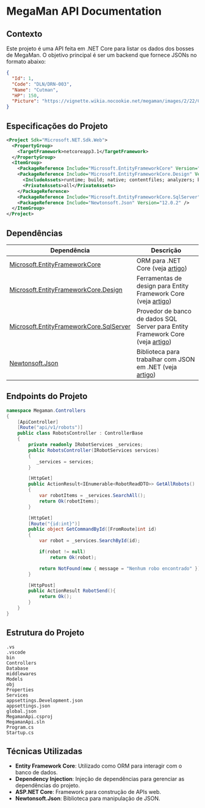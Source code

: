 # MegaMan API Documentation

## Contexto
Este projeto é uma API feita em .NET Core para listar os dados dos bosses de MegaMan. O objetivo principal é ser um backend que fornece JSONs no formato abaixo:

```json
{
  "Id": 1,
  "Code": "DLN/DRN-003",
  "Name": "Cutman",
  "HP": 150,
  "Picture": "https://vignette.wikia.nocookie.net/megaman/images/2/22/Cutman.png"
}
```

## Especificações do Projeto

```xml
<Project Sdk="Microsoft.NET.Sdk.Web">
  <PropertyGroup>
    <TargetFramework>netcoreapp3.1</TargetFramework>
  </PropertyGroup>
  <ItemGroup>
    <PackageReference Include="Microsoft.EntityFrameworkCore" Version="3.1.8" />
    <PackageReference Include="Microsoft.EntityFrameworkCore.Design" Version="3.1.8">
      <IncludeAssets>runtime; build; native; contentfiles; analyzers; buildtransitive</IncludeAssets>
      <PrivateAssets>all</PrivateAssets>
    </PackageReference>
    <PackageReference Include="Microsoft.EntityFrameworkCore.SqlServer" Version="3.1.8" />
    <PackageReference Include="Newtonsoft.Json" Version="12.0.2" />
  </ItemGroup>
</Project>
```

## Dependências

| Dependência | Descrição |
|-------------|-----------|
| [Microsoft.EntityFrameworkCore](https://www.nuget.org/packages/Microsoft.EntityFrameworkCore/3.1.8) | ORM para .NET Core (veja [artigo](https://docs.microsoft.com/en-us/ef/core/)) |
| [Microsoft.EntityFrameworkCore.Design](https://www.nuget.org/packages/Microsoft.EntityFrameworkCore.Design/3.1.8) | Ferramentas de design para Entity Framework Core (veja [artigo](https://docs.microsoft.com/en-us/ef/core/cli/dotnet)) |
| [Microsoft.EntityFrameworkCore.SqlServer](https://www.nuget.org/packages/Microsoft.EntityFrameworkCore.SqlServer/3.1.8) | Provedor de banco de dados SQL Server para Entity Framework Core (veja [artigo](https://docs.microsoft.com/en-us/ef/core/providers/sql-server/)) |
| [Newtonsoft.Json](https://www.nuget.org/packages/Newtonsoft.Json/12.0.2) | Biblioteca para trabalhar com JSON em .NET (veja [artigo](https://www.newtonsoft.com/json/help/html/Introduction.htm)) |

## Endpoints do Projeto

```csharp
namespace Megaman.Controllers
{
    [ApiController]
    [Route("api/v1/robots")]
    public class RobotsController : ControllerBase
    {
        private readonly IRobotServices _services;
        public RobotsController(IRobotServices services)
        {
           _services = services;
        }

        [HttpGet]
        public ActionResult<IEnumerable<RobotReadDTO>> GetAllRobots()
        {
            var robotItems = _services.SearchAll();
            return Ok(robotItems);
        }

        [HttpGet]
        [Route("{id:int}")]
        public object GetCommandById([FromRoute]int id)
        {
            var robot = _services.SearchById(id);

            if(robot != null)
                return Ok(robot);

            return NotFound(new { message = "Nenhum robo encontrado" });
        }

        [HttpPost]
        public ActionResult RobotSend(){
            return Ok();
        }
    }
}
```

## Estrutura do Projeto

```plaintext
.vs
.vscode
bin
Controllers
Database
middlewares
Models
obj
Properties
Services
appsettings.Development.json
appsettings.json  
global.json
MegamanApi.csproj  
MegamanApi.sln
Program.cs
Startup.cs
```

## Técnicas Utilizadas

- **Entity Framework Core**: Utilizado como ORM para interagir com o banco de dados.
- **Dependency Injection**: Injeção de dependências para gerenciar as dependências do projeto.
- **ASP.NET Core**: Framework para construção de APIs web.
- **Newtonsoft.Json**: Biblioteca para manipulação de JSON.

